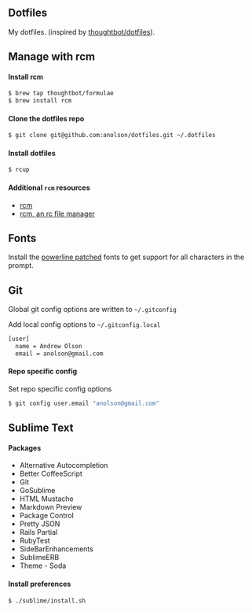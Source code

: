 ## Dotfiles

My dotfiles. (inspired by [thoughtbot/dotfiles](https://github.com/thoughtbot/dotfiles)).

## Manage with rcm

#### Install rcm

```sh
$ brew tap thoughtbot/formulae
$ brew install rcm
```

#### Clone the dotfiles repo

```sh
$ git clone git@github.com:anolson/dotfiles.git ~/.dotfiles
```

#### Install dotfiles

```sh
$ rcup
```

#### Additional `rcm` resources

* [rcm](https://github.com/thoughtbot/rcm)
* [rcm, an rc file manager](http://robots.thoughtbot.com/rcm-for-rc-files-in-dotfiles-repos)

## Fonts

Install the [powerline patched](https://github.com/Lokaltog/powerline-fonts)
fonts to get support for all characters in the prompt.

## Git

Global git config options are written to `~/.gitconfig`

Add local config options to `~/.gitconfig.local`

```sh
[user]
  name = Andrew Olson
  email = anolson@gmail.com
```

#### Repo specific config

Set repo specific config options

```sh
$ git config user.email "anolson@gmail.com"
```

## Sublime Text

#### Packages

* Alternative Autocompletion
* Better CoffeeScript
* Git
* GoSublime
* HTML Mustache
* Markdown Preview
* Package Control
* Pretty JSON
* Rails Partial
* RubyTest
* SideBarEnhancements
* SublimeERB
* Theme - Soda

#### Install preferences

```sh
$ ./sublime/install.sh
```

